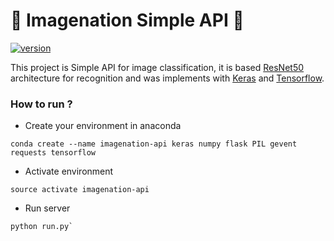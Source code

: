 # :rocket: Imagenation Simple API :rocket:

[![version](https://img.shields.io/badge/Version%3F-0.1.0-green.svg)](https://GitHub.com/Naereen/StrapDown.js/graphs/commit-activity)

This project is Simple API for image classification, it is based [ResNet50](https://www.kaggle.com/keras/resnet50) architecture for recognition and was implements with [Keras](https://keras.io/) and [Tensorflow](https://www.tensorflow.org/). 


### How to run ?

* Create your environment in anaconda 

```
conda create --name imagenation-api keras numpy flask PIL gevent requests tensorflow
```

* Activate environment

```
source activate imagenation-api
```

* Run server

```
python run.py`

```
